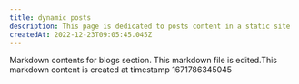 ```yaml
---
title: dynamic posts
description: This page is dedicated to posts content in a static site
createdAt: 2022-12-23T09:05:45.045Z
---
```

Markdown contents for blogs section.
This markdown file is edited.This markdown content is created at timestamp 1671786345045